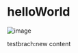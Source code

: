 # helloWorld
![image](https://user-images.githubusercontent.com/13031893/143183740-7f7f7b3b-3281-4c1d-babf-5ab27f06f34e.png)

testbrach:new content
